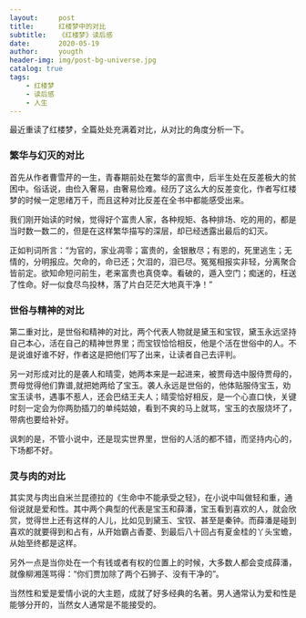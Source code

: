 ```yaml
---
layout:     post
title:      红楼梦中的对比
subtitle:   《红楼梦》读后感
date:       2020-05-19
author:     yougth
header-img: img/post-bg-universe.jpg
catalog: true
tags:
    - 红楼梦
    - 读后感
    - 人生
---
```


最近重读了红楼梦，全篇处处充满着对比，从对比的角度分析一下。

### 繁华与幻灭的对比
    
首先从作者曹雪芹的一生，青春期前处在繁华的富贵中，后半生处在反差极大的贫困中。俗话说，由俭入奢易，由奢易俭难。经历了这么大的反差变化，作者写红楼梦的时候一定思绪万千，而且这种对比反差在全书中都能感受出来。

我们刚开始读的时候，觉得好个富贵人家，各种规矩、各种排场、吃的用的，都是当时数一数二的，但是在这样繁华描写的深层，却已经透露出最后的幻灭。

正如判词所言：“为官的，家业凋零；富贵的，金银散尽；有恩的，死里逃生；无情的，分明报应。欠命的，命已还；欠泪的，泪已尽。冤冤相报实非轻，分离聚合皆前定。欲知命短问前生，老来富贵也真侥幸。看破的，遁入空门；痴迷的，枉送了性命。好一似食尽鸟投林，落了片白茫茫大地真干净！”

### 世俗与精神的对比

第二重对比，是世俗和精神的对比，两个代表人物就是黛玉和宝钗，黛玉永远坚持自己本心，活在自己的精神世界里；而宝钗恰恰相反，他是个活在世俗中的人。不是说谁好谁不好，作者这是把他们写了出来，让读者自己去评判。

另一对形成对比的是袭人和晴雯，她两本来是一起进来，被贾母选中服侍贾母的，贾母觉得他们靠谱,就把她两给了宝玉。袭人永远是世俗的，他体贴服侍宝玉，劝宝玉读书，遇事不惹人，还会巴结王夫人；晴雯恰好相反，是一个心直口快，关键时刻一定会为你两肋插刀的单纯姑娘，看到不爽的马上就骂，宝玉的衣服烧坏了，带病也要给补好。

讽刺的是，不管小说中，还是现实世界里，世俗的人活的都不错，而坚持内心的，下场都不好。

### 灵与肉的对比

其实灵与肉出自米兰昆德拉的《生命中不能承受之轻》，在小说中叫做轻和重，通俗说就是爱和性。其中两个典型的代表是宝玉和薛潘，宝玉看到喜欢的人，就会欣赏，觉得世上还有这样的人儿，比如见到黛玉、宝钗、甚至是秦钟。而薛潘是碰到喜欢的就要得到和占有，从开始霸占香菱、到最后八十回占有夏金桂的丫头宝蟾，从始至终都是这样。

另外一点是当你处在一个有钱或者有权的位置上的时候，大多数人都会变成薛潘，就像柳湘莲骂得：“你们贾加除了两个石狮子、没有干净的”。

当然性和爱是爱情小说的大主题，成就了好多经典的名著。男人通常认为爱和性是能够分开的，当然女人通常是不能接受的。


